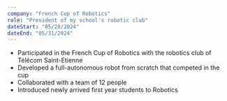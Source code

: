 ```yaml
---
company: "French Cup of Robotics"
role: "President of my school's robotic club"
dateStart: "05/28/2024"
dateEnd: "05/31/2024"
---
```



- Participated in the French Cup of Robotics with the robotics club of Télécom Saint-Etienne
- Developed a full-autonomous robot from scratch that competed in the cup
- Collaborated with a team of 12 people
- Introduced newly arrived first year students to Robotics
